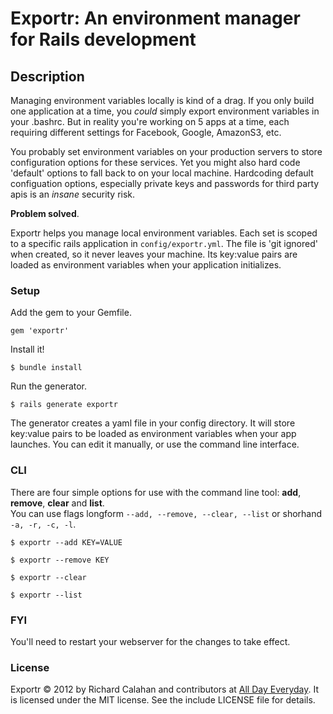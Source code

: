 # Exportr: An environment manager for Rails development

## Description

Managing environment variables locally is kind of a drag. If you only build one application at a time, you *could* simply export environment variables in your .bashrc. But in reality you're working on 5 apps at a time, each requiring different settings for Facebook, Google, AmazonS3, etc. 

You probably set environment variables on your production servers to store configuration options for these services. Yet you might also hard code 'default' options to fall back to on your local machine. Hardcoding default configuation options, especially private keys and passwords for third party apis is an *insane* security risk.

**Problem solved**.

Exportr helps you manage local environment variables. Each set is scoped to a specific rails application in `config/exportr.yml`. The file is 'git ignored' when created, so it never leaves your machine. Its key:value pairs are loaded as environment variables when your application initializes.  

### Setup

Add the gem to your Gemfile.

    gem 'exportr'

Install it!

    $ bundle install
    
Run the generator.

    $ rails generate exportr
    
The generator creates a yaml file in your config directory. It will store key:value pairs to be loaded as environment variables when your app launches. You can edit it manually, or use the command line interface.

### CLI

There are four simple options for use with the command line tool: **add**, **remove**, **clear** and **list**.  
You can use flags longform `--add, --remove, --clear, --list` or shorhand `-a, -r, -c, -l`.

    $ exportr --add KEY=VALUE

    $ exportr --remove KEY
    
    $ exportr --clear
    
    $ exportr --list
    
### FYI

You'll need to restart your webserver for the changes to take effect. 
    
### License

Exportr &copy; 2012 by Richard Calahan and contributors at [All Day Everyday](http://alldayeveryday.com). It is licensed under the MIT license. See the include LICENSE file for details.
